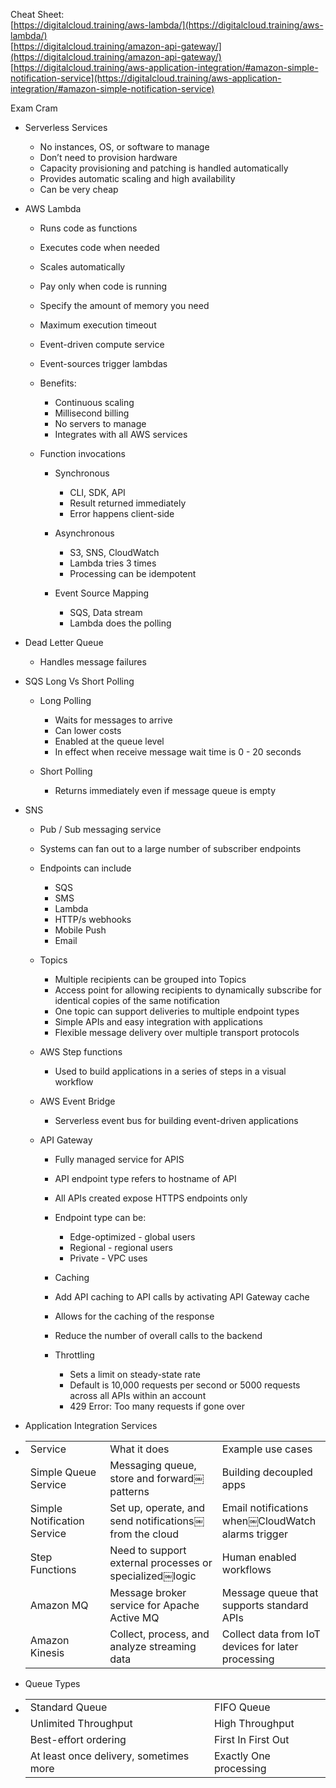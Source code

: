Cheat Sheet:  
[https://digitalcloud.training/aws-lambda/](https://digitalcloud.training/aws-lambda/)  
[https://digitalcloud.training/amazon-api-gateway/](https://digitalcloud.training/amazon-api-gateway/)  
[https://digitalcloud.training/aws-application-integration/#amazon-simple-notification-service](https://digitalcloud.training/aws-application-integration/#amazon-simple-notification-service)
 
Exam Cram

- Serverless Services
    
    - No instances, OS, or software to manage
    - Don’t need to provision hardware
    - Capacity provisioning and patching is handled automatically
    - Provides automatic scaling and high availability
    - Can be very cheap
- AWS Lambda
    
    - Runs code as functions
    - Executes code when needed
    - Scales automatically
    - Pay only when code is running
    - Specify the amount of memory you need
    - Maximum execution timeout
    - Event-driven compute service
    - Event-sources trigger lambdas
    - Benefits:
        
        - Continuous scaling
        - Millisecond billing
        - No servers to manage
        - Integrates with all AWS services
    - Function invocations
        
        - Synchronous
            
            - CLI, SDK, API
            - Result returned immediately
            - Error happens client-side
        - Asynchronous
            
            - S3, SNS, CloudWatch
            - Lambda tries 3 times
            - Processing can be idempotent
        - Event Source Mapping
            
            - SQS, Data stream
            - Lambda does the polling
- Dead Letter Queue
    
    - Handles message failures
- SQS Long Vs Short Polling
    
    - Long Polling
        
        - Waits for messages to arrive
        - Can lower costs
        - Enabled at the queue level
        - In effect when receive message wait time is 0 - 20 seconds
    - Short Polling
        
        - Returns immediately even if message queue is empty
- SNS
    
    - Pub / Sub messaging service
    - Systems can fan out to a large number of subscriber endpoints
    - Endpoints can include
        
        - SQS
        - SMS
        - Lambda
        - HTTP/s webhooks
        - Mobile Push
        - Email
    - Topics
        
        - Multiple recipients can be grouped into Topics
        - Access point for allowing recipients to dynamically subscribe for identical copies of the same notification
        - One topic can support deliveries to multiple endpoint types
        - Simple APIs and easy integration with applications
        - Flexible message delivery over multiple transport protocols
    - AWS Step functions
        
        - Used to build applications in a series of steps in a visual workflow
    - AWS Event Bridge
        
        - Serverless event bus for building event-driven applications
    - API Gateway
        
        - Fully managed service for APIS
        - API endpoint type refers to hostname of API
        - All APIs created expose HTTPS endpoints only
        - Endpoint type can be:
            
            - Edge-optimized - global users
            - Regional - regional users
            - Private - VPC uses
        - Caching
        - Add API caching to API calls by activating API Gateway cache
        - Allows for the caching of the response
        - Reduce the number of overall calls to the backend
        - Throttling
            
            - Sets a limit on steady-state rate
            - Default is 10,000 requests per second or 5000 requests across all APIs within an account
            - 429 Error: Too many requests if gone over
          
          
          
          
        
          
- Application Integration Services
- |   |   |   |
    |---|---|---|
    |Service|What it does|Example use cases|
    |Simple Queue Service|Messaging queue, store and forward￼patterns|Building decoupled apps|
    |Simple Notification Service|Set up, operate, and send notifications￼from the cloud|Email notifications when￼CloudWatch alarms trigger|
    |Step Functions|Need to support external processes or specialized￼logic|Human enabled workflows|
    |Amazon MQ|Message broker service for Apache Active MQ|Message queue that supports standard APIs|
    |Amazon Kinesis|Collect, process, and analyze streaming data|Collect data from IoT devices for later processing|
    
- Queue Types
- |   |   |
    |---|---|
    |Standard Queue|FIFO Queue|
    |Unlimited Throughput|High Throughput|
    |Best-effort ordering|First In First Out|
    |At least once delivery, sometimes more|Exactly One processing|